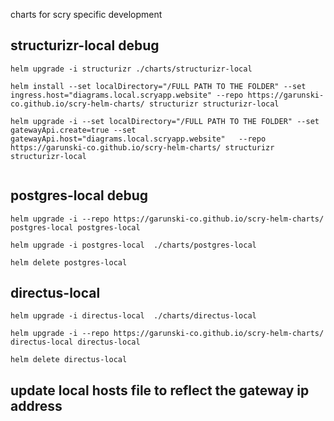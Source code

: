 charts for scry specific development


## structurizr-local debug

```
helm upgrade -i structurizr ./charts/structurizr-local

helm install --set localDirectory="/FULL PATH TO THE FOLDER" --set ingress.host="diagrams.local.scryapp.website" --repo https://garunski-co.github.io/scry-helm-charts/ structurizr structurizr-local 

helm upgrade -i --set localDirectory="/FULL PATH TO THE FOLDER" --set gatewayApi.create=true --set gatewayApi.host="diagrams.local.scryapp.website"   --repo https://garunski-co.github.io/scry-helm-charts/ structurizr structurizr-local 


```

## postgres-local debug
```
helm upgrade -i --repo https://garunski-co.github.io/scry-helm-charts/ postgres-local postgres-local 
```

```
helm upgrade -i postgres-local  ./charts/postgres-local 
```

```
helm delete postgres-local
```

## directus-local 


```
helm upgrade -i directus-local  ./charts/directus-local 
```

```
helm upgrade -i --repo https://garunski-co.github.io/scry-helm-charts/ directus-local directus-local 
```

```
helm delete directus-local
```

## update local hosts file to reflect the gateway ip address

